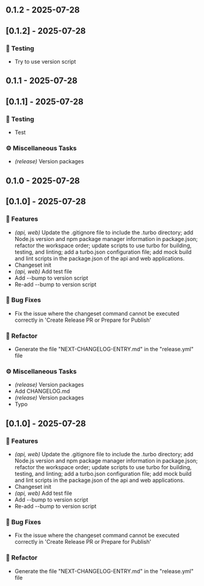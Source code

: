 ## 0.1.2 - 2025-07-28
## [0.1.2] - 2025-07-28

### 🧪 Testing

- Try to use version script
## 0.1.1 - 2025-07-28
## [0.1.1] - 2025-07-28

### 🧪 Testing

- Test

### ⚙️ Miscellaneous Tasks

- *(release)* Version packages
## 0.1.0 - 2025-07-28
## [0.1.0] - 2025-07-28

### 🚀 Features

- *(api, web)* Update the .gitignore file to include the .turbo directory; add Node.js version and npm package manager information in package.json; refactor the workspace order; update scripts to use turbo for building, testing, and linting; add a turbo.json configuration file; add mock build and lint scripts in the package.json of the api and web applications.
- Changeset init
- *(api, web)* Add test file
- Add --bump to version script
- Re-add --bump to version script

### 🐛 Bug Fixes

- Fix the issue where the changeset command cannot be executed correctly in 'Create Release PR or Prepare for Publish'

### 🚜 Refactor

- Generate the file "NEXT-CHANGELOG-ENTRY.md" in the "release.yml" file

### ⚙️ Miscellaneous Tasks

- *(release)* Version packages
- Add CHANGELOG.md
- *(release)* Version packages
- Typo
## [0.1.0] - 2025-07-28

### 🚀 Features

- *(api, web)* Update the .gitignore file to include the .turbo directory; add Node.js version and npm package manager information in package.json; refactor the workspace order; update scripts to use turbo for building, testing, and linting; add a turbo.json configuration file; add mock build and lint scripts in the package.json of the api and web applications.
- Changeset init
- *(api, web)* Add test file
- Add --bump to version script
- Re-add --bump to version script

### 🐛 Bug Fixes

- Fix the issue where the changeset command cannot be executed correctly in 'Create Release PR or Prepare for Publish'

### 🚜 Refactor

- Generate the file "NEXT-CHANGELOG-ENTRY.md" in the "release.yml" file
